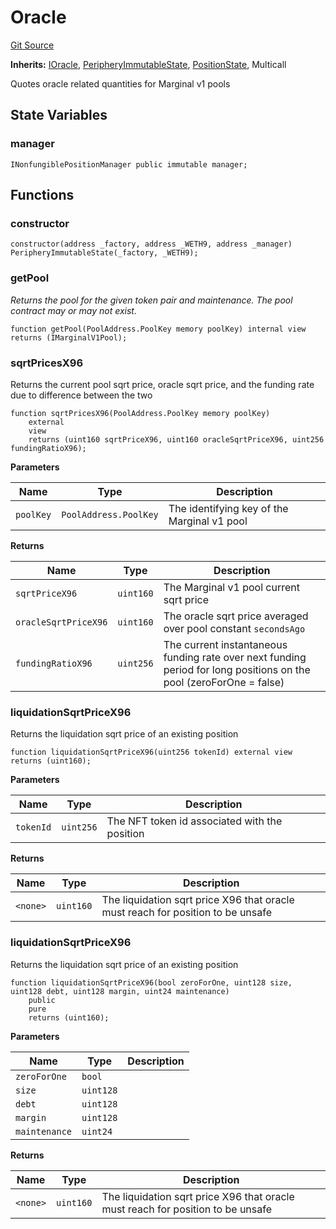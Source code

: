 # Oracle
[Git Source](https://github.com/MarginalProtocol/v1-periphery/blob/de728cd3d633f080a3fd40108fe8de3ab4edd595/contracts/lens/Oracle.sol)

**Inherits:**
[IOracle](/contracts/interfaces/IOracle.sol/interface.IOracle.md), [PeripheryImmutableState](/contracts/base/PeripheryImmutableState.sol/abstract.PeripheryImmutableState.md), [PositionState](/contracts/base/PositionState.sol/abstract.PositionState.md), Multicall

Quotes oracle related quantities for Marginal v1 pools


## State Variables
### manager

```solidity
INonfungiblePositionManager public immutable manager;
```


## Functions
### constructor


```solidity
constructor(address _factory, address _WETH9, address _manager) PeripheryImmutableState(_factory, _WETH9);
```

### getPool

*Returns the pool for the given token pair and maintenance. The pool contract may or may not exist.*


```solidity
function getPool(PoolAddress.PoolKey memory poolKey) internal view returns (IMarginalV1Pool);
```

### sqrtPricesX96

Returns the current pool sqrt price, oracle sqrt price, and the funding rate due to difference between the two


```solidity
function sqrtPricesX96(PoolAddress.PoolKey memory poolKey)
    external
    view
    returns (uint160 sqrtPriceX96, uint160 oracleSqrtPriceX96, uint256 fundingRatioX96);
```
**Parameters**

|Name|Type|Description|
|----|----|-----------|
|`poolKey`|`PoolAddress.PoolKey`|The identifying key of the Marginal v1 pool|

**Returns**

|Name|Type|Description|
|----|----|-----------|
|`sqrtPriceX96`|`uint160`|The Marginal v1 pool current sqrt price|
|`oracleSqrtPriceX96`|`uint160`|The oracle sqrt price averaged over pool constant `secondsAgo`|
|`fundingRatioX96`|`uint256`|The current instantaneous funding rate over next funding period for long positions on the pool (zeroForOne = false)|


### liquidationSqrtPriceX96

Returns the liquidation sqrt price of an existing position


```solidity
function liquidationSqrtPriceX96(uint256 tokenId) external view returns (uint160);
```
**Parameters**

|Name|Type|Description|
|----|----|-----------|
|`tokenId`|`uint256`|The NFT token id associated with the position|

**Returns**

|Name|Type|Description|
|----|----|-----------|
|`<none>`|`uint160`|The liquidation sqrt price X96 that oracle must reach for position to be unsafe|


### liquidationSqrtPriceX96

Returns the liquidation sqrt price of an existing position


```solidity
function liquidationSqrtPriceX96(bool zeroForOne, uint128 size, uint128 debt, uint128 margin, uint24 maintenance)
    public
    pure
    returns (uint160);
```
**Parameters**

|Name|Type|Description|
|----|----|-----------|
|`zeroForOne`|`bool`||
|`size`|`uint128`||
|`debt`|`uint128`||
|`margin`|`uint128`||
|`maintenance`|`uint24`||

**Returns**

|Name|Type|Description|
|----|----|-----------|
|`<none>`|`uint160`|The liquidation sqrt price X96 that oracle must reach for position to be unsafe|


